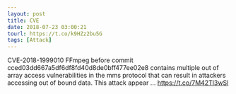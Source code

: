 ```yaml
---
layout: post
title: CVE
date: 2018-07-23 03:00:21
tourl: https://t.co/k9HZz2bu5G
tags: [Attack]
---
```

CVE-2018-1999010 FFmpeg before commit cced03dd667a5df6df8fd40d8de0bff477ee02e8 contains multiple out of array access vulnerabilities in the mms protocol that can result in attackers accessing out of bound data. This attack appear ... https://t.co/7M42Tl3wSl